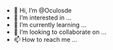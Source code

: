 - 👋 Hi, I’m @Oculosde
- 👀 I’m interested in ...
- 🌱 I’m currently learning ...
- 💞️ I’m looking to collaborate on ...
- 📫 How to reach me ...

<!---
Oculosde/Oculosde is a ✨ special ✨ repository because its `README.md` (this file) appears on your GitHub profile.
You can click the Preview link to take a look at your changes.
--->
